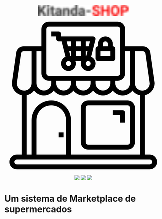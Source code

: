 <div align='center'>
    <img src='src/static/oscar/img/ui/dashboard/logo_oscar.png'  height="35" width="290"/><br/>
    <svg xmlns="http://www.w3.org/2000/svg" viewBox="0 0 64 64" width="512" height="512"><g id="shopping-shop-store-market-booth"><path d="M34,54H50a3,3,0,0,0,3-3V37a3,3,0,0,0-3-3H34a3,3,0,0,0-3,3V51A3,3,0,0,0,34,54ZM33,37a1,1,0,0,1,1-1H50a1,1,0,0,1,1,1V51a1,1,0,0,1-1,1H34a1,1,0,0,1-1-1Z"/><path d="M47,43h2V39a1,1,0,0,0-1-1H44v2h3Z"/><rect x="22" y="47" width="2" height="2"/><path d="M59,56H57V31.9A5.017,5.017,0,0,0,61,27a.66.66,0,0,0-.01-.14L59.24,14.58A3.02,3.02,0,0,0,56.27,12H49V5a3.009,3.009,0,0,0-3-3H18a3.009,3.009,0,0,0-3,3v7H7.73a3.02,3.02,0,0,0-2.97,2.58L3.01,26.86A.66.66,0,0,0,3,27a5.017,5.017,0,0,0,4,4.9V56H5a3,3,0,0,0,0,6H59a3,3,0,0,0,0-6ZM53,14h3.27a.991.991,0,0,1,.98.86L59,27.07A3,3,0,0,1,53,27Zm-4,9V14h2V27a3,3,0,0,1-6,0V26h1A3.009,3.009,0,0,0,49,23ZM17,5a1,1,0,0,1,1-1H46a1,1,0,0,1,1,1V23a1,1,0,0,1-1,1H18a1,1,0,0,1-1-1ZM43,26v1a3,3,0,0,1-6,0V26Zm-8,0v1a3,3,0,0,1-6,0V26Zm-8,0v1a3,3,0,0,1-6,0V26ZM13,14h2v9a3.009,3.009,0,0,0,3,3h1v1a3,3,0,0,1-6,0ZM12,30a5,5,0,0,0,8,0,5,5,0,0,0,8,0,5,5,0,0,0,8,0,5,5,0,0,0,8,0,5,5,0,0,0,8,0,4.994,4.994,0,0,0,3,1.89V56H27V42a8,8,0,0,0-16,0V56H9V31.89A4.994,4.994,0,0,0,12,30ZM25,42V56H13V42a6,6,0,0,1,12,0ZM5,27.07,6.75,14.86A.991.991,0,0,1,7.73,14H11V27a3,3,0,0,1-6,.07ZM59,60H5a1,1,0,0,1,0-2H59a1,1,0,0,1,0,2Z"/><path d="M35.21,16.26l1.76-7.02a1.022,1.022,0,0,0-.18-.86A1,1,0,0,0,36,8H23V7a1,1,0,0,0-1-1H19V8h2V9a1,1,0,0,0,1,1h1.22l1.57,6.26A3.014,3.014,0,1,0,28.82,18h2.36a3,3,0,1,0,4.03-1.74ZM26,20a1,1,0,1,1,1-1A1,1,0,0,1,26,20Zm1-4h-.22l-.5-2H27Zm0-4H25.78l-.5-2H27Zm4,4H29V14h2Zm0-4H29V10h2Zm2-2h1.72l-.5,2H33Zm0,4h.72l-.5,2H33Zm1,6a1,1,0,1,1,1-1A1,1,0,0,1,34,20Z"/><path d="M44,12V11a3,3,0,0,0-6,0v1a1,1,0,0,0-1,1v4a1,1,0,0,0,1,1h6a1,1,0,0,0,1-1V13A1,1,0,0,0,44,12Zm-4-1a1,1,0,0,1,2,0v1H40Zm3,5H39V14h4Z"/></g></svg>
    <img src='https://img.shields.io/badge/python-3.8-blue'></img>
    <img src='https://img.shields.io/github/license/Mika-IO/kitanda-SHOP'></img>
    <img src='https://img.shields.io/badge/django-3.0.6-blue'></img>
</div>

# Um sistema de Marketplace de supermercados

